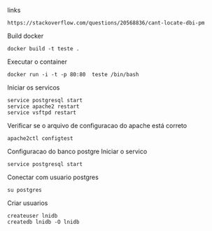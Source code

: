 links
```
https://stackoverflow.com/questions/20568836/cant-locate-dbi-pm
```
Build docker

```
docker build -t teste .
```

Executar o container
```
docker run -i -t -p 80:80  teste /bin/bash 
```

Iniciar os servicos
```
service postgresql start
service apache2 restart
service vsftpd restart  
```

Verificar se o arquivo de configuracao do apache está correto
```
apache2ctl configtest
```

Configuracao do banco postgre
Iniciar o servico
```
service postgresql start
```
Conectar com usuario postgres
```
su postgres
```
Criar usuarios 
```
createuser lnidb
createdb lnidb -O lnidb
```

